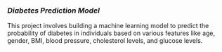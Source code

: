 ### *Diabetes Prediction Model*
This project involves building a machine learning model to predict the probability of diabetes in individuals based on various features like age, gender, BMI, blood pressure, cholesterol levels, and glucose levels.
